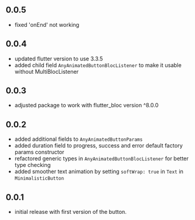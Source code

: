 ## 0.0.5
- fixed 'onEnd' not working

## 0.0.4

- updated flutter version to use 3.3.5
- added child field `AnyAnimatedButtonBlocListener` to make it usable without MultiBlocListener

## 0.0.3

- adjusted package to work with flutter_bloc version ^8.0.0

## 0.0.2

- added additional fields to `AnyAnimatedButtonParams`
- added duration field to progress, success and error default factory params constructor
- refactored generic types in `AnyAnimatedButtonBlocListener` for better type checking
- added smoother text animation by setting `softWrap: true` in `Text` in `MinimalisticButton`

## 0.0.1

- initial release with first version of the button.
